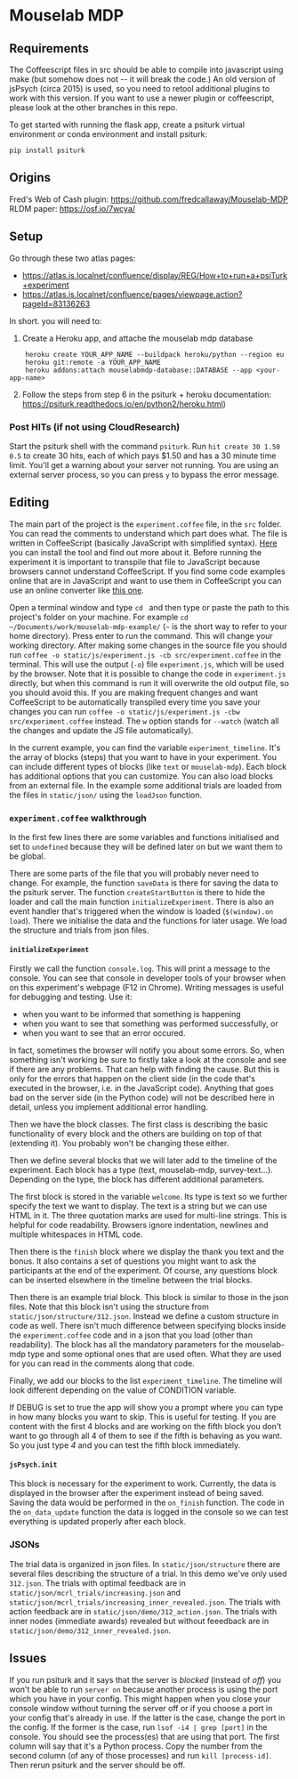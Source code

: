 # Mouselab MDP

## Requirements

The Coffeescript files in src should be able to compile into javascript using make (but somehow does not -- it will break the code.)
An old version of jsPsych (circa 2015) is used, so you need to retool additional plugins to work with this version. If you want to use a newer plugin or coffeescript, please look at the other branches in this repo.


To get started with running the flask app, create a psiturk virtual environment or conda environment and install psiturk:

```
pip install psiturk
```

## Origins

Fred's Web of Cash plugin: https://github.com/fredcallaway/Mouselab-MDP
RLDM paper: https://osf.io/7wcya/

## Setup

 Go through these two atlas pages:
   - https://atlas.is.localnet/confluence/display/REG/How+to+run+a+psiTurk+experiment
   - https://atlas.is.localnet/confluence/pages/viewpage.action?pageId=83136263
  
In short. you will need to:

1. Create a Heroku app, and attache the mouselab mdp database
```
    heroku create YOUR_APP_NAME --buildpack heroku/python --region eu
    heroku git:remote -a YOUR_APP_NAME
    heroku addons:attach mouselabmdp-database::DATABASE --app <your-app-name>

```

2. Follow the steps from step 6 in the psiturk + heroku documentation: https://psiturk.readthedocs.io/en/python2/heroku.html)


### Post HITs (if not using CloudResearch)

Start the psiturk shell with the command `psiturk`. Run `hit create 30 1.50 0.5` to create 30 hits, each of which pays $1.50 and has a 30 minute time limit. You'll get a warning about your server not running. You are using an external server process, so you can press `y` to bypass the error message.

## Editing

The main part of the project is the `experiment.coffee` file, in the `src` folder.
You can read the comments to understand which part does what.
The file is written in CoffeeScript (basically JavaScript with simplified syntax).
[Here](https://coffeescript.org/) you can install the tool and find out more about it.
Before running the experiment it is important to transpile that file to JavaScript
because browsers cannot understand CoffeeScript. If you find some code examples online that are in JavaScript and want to use them in CoffeeScript you can use an online converter like [this one](http://js2.coffee/).

Open a terminal window and type `cd ` and then type or paste the path to this project's folder on your machine. For example `cd ~/Documents/work/mouselab-mdp-example/` (`~` is the short way to refer to your home directory). Press enter to run the command. This will change your working directory.
After making some changes in the source file you should run `coffee -o static/js/experiment.js -cb src/experiment.coffee` in the terminal.
This will use the output (`-o`) file `experiment.js`, which will be used by the browser.
Note that it is possible to change the code in `experiment.js` directly, but when this command is run it will overwrite the old output file, so you should avoid this.
If you are making frequent changes and want CoffeeScript to be automatically transpiled every time you save your changes you can run `coffee -o static/js/experiment.js -cbw src/experiment.coffee` instead. The `w` option stands for `--watch` (watch all the changes and update the JS file automatically).

In the current example, you can find the variable `experiment_timeline`. It's the array
of blocks (steps) that you want to have in your experiment. You can include different
types of blocks (like `text` or `mouselab-mdp`). Each block has additional options that
you can customize. You can also load blocks from an external file. In the example some
additional trials are loaded from the files in `static/json/` using the `loadJson` function.

### `experiment.coffee` walkthrough

In the first few lines there are some variables and functions initialised and set to `undefined` because they will be defined later on but we want them to be global.

There are some parts of the file that you will probably never need to change. For example, the function `saveData` is there for saving the data to the psiturk server. The function `createStartButton` is there to hide the loader and call the main function `initializeExperiment`. There is also an event handler that's triggered when the window is loaded (`$(window).on load`). There we initialise the data and the functions for later usage. We load the structure and trials from json files.

#### `initializeExperiment`
Firstly we call the function `console.log`. This will print a message to the console. You can see that console in developer tools of your browser when on this experiment's webpage (F12 in Chrome). Writing messages is useful for debugging and testing. Use it:
- when you want to be informed that something is happening
- when you want to see that something was performed successfully, or
- when you want to see that an error occured.

In fact, sometimes the browser will notify you about some errors. So, when something isn't working be sure to firstly take a look at the console and see if there are any problems. That can help with finding the cause. But this is only for the errors that happen on the client side (in the code that's executed in the browser, i.e. in the JavaScript code). Anything that goes bad on the server side (in the Python code) will not be described here in detail, unless you implement additional error handling.

Then we have the block classes. The first class is describing the basic functionality of every block and the others are building on top of that (extending it). You probably won't be changing these either.

Then we define several blocks that we will later add to the timeline of the experiment. Each block has a type (text, mouselab-mdp, survey-text...). Depending on the type, the block has different additional parameters.

The first block is stored in the variable `welcome`. Its type is text so we further specify the text we want to display. The text is a string but we can use HTML in it. The three quotation marks are used for multi-line strings. This is helpful for code readability. Browsers ignore indentation, newlines and multiple whitespaces in HTML code.

Then there is the `finish` block where we display the thank you text and the bonus. 
It also contains a set of questions you might want to ask the participants at the end of the experiment. Of course, any questions block can be inserted elsewhere in the timeline between the trial blocks.

Then there is an example trial block. This block is similar to those in the json files. Note that this block isn't using the structure from `static/json/structure/312.json`. Instead we define a custom structure in code as well. There isn't much difference between specifying blocks inside the `experiment.coffee` code and in a json that you load (other than readability). The block has all the mandatory parameters for the mouselab-mdp type and some optional ones that are used often. What they are used for you can read in the comments along that code.

Finally, we add our blocks to the list `experiment_timeline`. The timeline will look different depending on the value of CONDITION variable.

If DEBUG is set to true the app will show you a prompt where you can type in how many blocks you want to skip. This is useful for testing. If you are content with the first 4 blocks and are working on the fifth block you don't want to go through all 4 of them to see if the fifth is behaving as you want. So you just type _4_ and you can test the fifth block immediately.

#### `jsPsych.init`
This block is necessary for the experiment to work. Currently, the data is displayed in the browser after the experiment instead of being saved. Saving the data would be performed in the `on_finish` function. The code in the `on_data_update` function the data is logged in the console so we can test everything is updated properly after each block.

### JSONs

The trial data is organized in json files. In `static/json/structure` there are several files describing the structure of a trial. In this demo we've only used `312.json`. The trials with optimal feedback are in `static/json/mcrl_trials/increasing.json` and  `static/json/mcrl_trials/increasing_inner_revealed.json`. The trials with action feedback are in `static/json/demo/312_action.json`. The trials with inner nodes (immediate awards) revealed but without feeedback are in `static/json/demo/312_inner_revealed.json`.

## Issues
If you run psiturk and it says that the server is _blocked_ (instead of _off_) you won't be able to run `server on` because another process is using the port which you have in your config. This might happen when you close your console window without turning the server off or if you choose a port in your config that's already in use. If the latter is the case, change the port in the config. If the former is the case, run `lsof -i4 | grep [port]` in the console. You should see the process(es) that are using that port. The first column will say that it's a Python process. Copy the number from the second column (of any of those processes) and run `kill [process-id]`. Then rerun psiturk and the server should be off.

